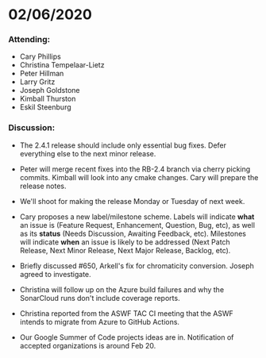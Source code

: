 # 02/06/2020

### Attending:

* Cary Phillips
* Christina Tempelaar-Lietz
* Peter Hillman
* Larry Gritz
* Joseph Goldstone
* Kimball Thurston
* Eskil Steenburg

### Discussion:

* The 2.4.1 release should include only essential bug fixes. Defer
  everything else to the next minor release.

* Peter will merge recent fixes into the RB-2.4 branch via cherry
  picking commits. Kimball will look into any cmake changes. Cary will
  prepare the release notes.

* We'll shoot for making the release Monday or Tuesday of next week. 

* Cary proposes a new label/milestone scheme. Labels will indicate
  **what** an issue is (Feature Request, Enhancement, Question, Bug,
  etc), as well as its **status** (Needs Discussion, Awaiting
  Feedback, etc). Milestones will indicate **when** an issue is likely
  to be addressed (Next Patch Release, Next Minor Release, Next Major
  Release, Backlog, etc).

* Briefly discussed #650, Arkell's fix for chromaticity
  conversion. Joseph agreed to investigate.

* Christina will follow up on the Azure build failures and why the
  SonarCloud runs don't include coverage reports.

* Christina reported from the ASWF TAC CI meeting that the ASWF
  intends to migrate from Azure to GitHub Actions.

* Our Google Summer of Code projects ideas are in. Notification of
  accepted organizations is around Feb 20.




